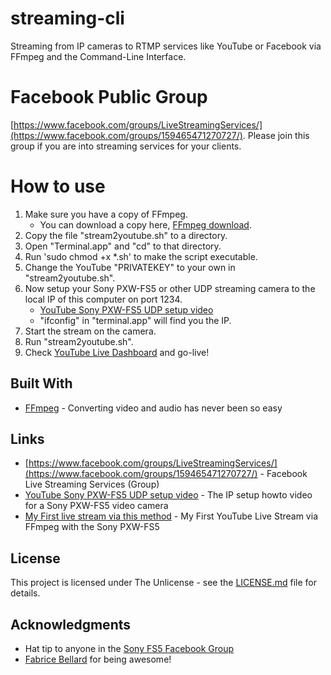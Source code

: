 # streaming-cli

Streaming from IP cameras to RTMP services like YouTube or Facebook via FFmpeg and the Command-Line Interface.

# Facebook Public Group

[https://www.facebook.com/groups/LiveStreamingServices/](https://www.facebook.com/groups/159465471270727/).
Please join this group if you are into streaming services for your clients.

# How to use

1. Make sure you have a copy of FFmpeg.
	* You can download a copy here, [FFmpeg download](https://www.ffmpeg.org/download.html).
2. Copy the file "stream2youtube.sh" to a directory.
3. Open "Terminal.app" and "cd" to that directory.
4. Run 'sudo chmod +x *.sh' to make the script executable.
5. Change the YouTube "PRIVATEKEY" to your own in "stream2youtube.sh".
6. Now setup your Sony PXW-FS5 or other UDP streaming camera to the local IP of this computer on port 1234.
	* [YouTube Sony PXW-FS5 UDP setup video](https://www.youtube.com/watch?v=fW7_xjMt-gc)
	* "ifconfig" in "terminal.app" will find you the IP.
7. Start the stream on the camera.
8. Run "stream2youtube.sh".
9. Check [YouTube Live Dashboard](https://www.youtube.com/live_dashboard) and go-live!

## Built With

* [FFmpeg](https://www.ffmpeg.org/) - Converting video and audio has never been so easy

## Links

* [https://www.facebook.com/groups/LiveStreamingServices/](https://www.facebook.com/groups/159465471270727/) - Facebook Live Streaming Services (Group)
* [YouTube Sony PXW-FS5 UDP setup video](https://www.youtube.com/watch?v=fW7_xjMt-gc) - The IP setup howto video for a Sony PXW-FS5 video camera
* [My First live stream via this method](https://www.youtube.com/watch?v=mQxLyIcXifY) - My First YouTube Live Stream via FFmpeg with the Sony PXW-FS5

## License

This project is licensed under The Unlicense - see the [LICENSE.md](LICENSE.md) file for details.

## Acknowledgments

* Hat tip to anyone in the [Sony FS5 Facebook Group](https://www.facebook.com/groups/Sony.FS5/)
* [Fabrice Bellard](https://en.wikipedia.org/wiki/Fabrice_Bellard) for being awesome!